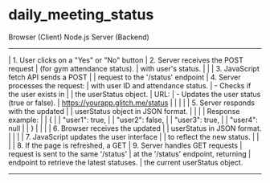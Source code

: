 # daily_meeting_status
Browser (Client)                               Node.js Server (Backend)
----------------------------------------       ---------------------------------------
| 1. User clicks on a "Yes" or "No" button   | 2. Server receives the POST request
| (for gym attendance status).               | with user's status.
|                                            | 
| 3. JavaScript fetch API sends a POST       | 
| request to the '/status' endpoint          | 4. Server processes the request:
| with user ID and attendance status.        |    - Checks if the user exists in 
|                                            |      the userStatus object.
| URL:                                       |    - Updates the user status (true or false).
| https://yourapp.glitch.me/status           |
|                                            | 
|                                            | 5. Server responds with the updated 
|                                            | userStatus object in JSON format.
|                                            | 
|                                            | Response example:
|                                            | {
|                                            |    "user1": true,
|                                            |    "user2": false,
|                                            |    "user3": true,
|                                            |    "user4": null
|                                            | }
|
|                                            |
| 6. Browser receives the updated            |
| userStatus in JSON format.                 |
|                                            |
| 7. JavaScript updates the user interface   |
| to reflect the new status.                 |
|                                            |
| 8. If the page is refreshed, a GET         | 9. Server handles GET requests
| request is sent to the same '/status'      | at the '/status' endpoint, returning 
| endpoint to retrieve the latest statuses.  | the current userStatus object.
----------------------------------------       ---------------------------------------

